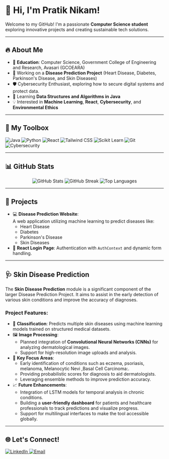 # 👋 Hi, I'm Pratik Nikam!

Welcome to my GitHub! I'm a passionate **Computer Science student** exploring innovative projects and creating sustainable tech solutions.

---

## 🔥 About Me
- 🏫 **Education**: Computer Science, Government College of Engineering and Research, Avasari (GCOEARA)
- 🤖 Working on a **Disease Prediction Project** (Heart Disease, Diabetes, Parkinson's Disease, and Skin Diseases)
- 🛡️ Cybersecurity Enthusiast, exploring how to secure digital systems and protect data.
- 🧠 Learning **Data Structures and Algorithms in Java**
- 💡 Interested in **Machine Learning**, **React**, **Cybersecurity**, and **Environmental Ethics**

---

## 🚀 My Toolbox
<p>
  <img src="https://img.shields.io/badge/Java-ED8B00?style=for-the-badge&logo=java&logoColor=white" alt="Java">
  <img src="https://img.shields.io/badge/Python-3776AB?style=for-the-badge&logo=python&logoColor=white" alt="Python">
  <img src="https://img.shields.io/badge/React-61DAFB?style=for-the-badge&logo=react&logoColor=black" alt="React">
  <img src="https://img.shields.io/badge/Tailwind_CSS-38B2AC?style=for-the-badge&logo=tailwind-css&logoColor=white" alt="Tailwind CSS">
  <img src="https://img.shields.io/badge/Scikit--Learn-F7931E?style=for-the-badge&logo=scikit-learn&logoColor=white" alt="Scikit Learn">
  <img src="https://img.shields.io/badge/Git-F05032?style=for-the-badge&logo=git&logoColor=white" alt="Git">
  <img src="https://img.shields.io/badge/Cybersecurity-0078D4?style=for-the-badge&logo=secure&logoColor=white" alt="Cybersecurity">
</p>

---

## 📊 GitHub Stats

<div align="center">
  <img src="https://github-readme-stats.vercel.app/api?username=pratiknikam&show_icons=true&theme=radical" alt="GitHub Stats" />
  <img src="https://github-readme-streak-stats.herokuapp.com?user=pratiknikam&theme=radical" alt="GitHub Streak" />
  <img src="https://github-readme-stats.vercel.app/api/top-langs/?username=pratiknikam&layout=compact&theme=radical" alt="Top Languages" />
</div>

---

## 🌱 Projects
- 💻 **Disease Prediction Website**:  
   A web application utilizing machine learning to predict diseases like:
   - Heart Disease  
   - Diabetes  
   - Parkinson's Disease  
   - Skin Diseases  
- 🔐 **React Login Page**: Authentication with `AuthContext` and dynamic form handling.

---

## 🩺 Skin Disease Prediction
The **Skin Disease Prediction** module is a significant component of the larger Disease Prediction Project. It aims to assist in the early detection of various skin conditions and improve the accuracy of diagnoses.

### Project Features:
- 🧪 **Classification**: Predicts multiple skin diseases using machine learning models trained on structured medical datasets.
- 🖼️ **Image Processing**:  
   - Planned integration of **Convolutional Neural Networks (CNNs)** for analyzing dermatological images.
   - Support for high-resolution image uploads and analysis.
- 🌟 **Key Focus Areas**:
   - Early identification of conditions such as eczema, psoriasis, melanoma, Melanocytic Nevi ,Basal Cell Carcinoma:.
   - Providing probabilistic scores for diagnosis to aid dermatologists.
   - Leveraging ensemble methods to improve prediction accuracy.
- 📈 **Future Enhancements**:  
   - Integration of LSTM models for temporal analysis in chronic conditions.  
   - Building a **user-friendly dashboard** for patients and healthcare professionals to track predictions and visualize progress.
   - Support for multilingual interfaces to make the tool accessible globally.

---

## 🌐 Let's Connect!

<p>
  <a href="https://https://www.linkedin.com/in/pratik-shashikant-nikam/">
    <img src="https://img.shields.io/badge/LinkedIn-Pratik%20Nikam-blue?style=for-the-badge&logo=linkedin&logoColor=white" alt="LinkedIn">
  </a>
  <a href="nikampratik1306@gmail.com">
    <img src="https://img.shields.io/badge/Email-Pratik Nikam-red?style=for-the-badge&logo=gmail&logoColor=white" alt="Email">
  </a>
</p>
